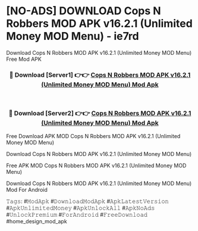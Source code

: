 # [NO-ADS] DOWNLOAD Cops N Robbers MOD APK v16.2.1 (Unlimited Money MOD Menu) - ie7rd
Download Cops N Robbers MOD APK v16.2.1 (Unlimited Money MOD Menu) Free Mod APK

<div align="center">
<h3>🔴 Download [Server1] 👉👉 <a href="https://apk-comot.site?title=Cops_N_Robbers_MOD_APK_v16.2.1_(Unlimited_Money_MOD_Menu)">Cops N Robbers MOD APK v16.2.1 (Unlimited Money MOD Menu) Mod Apk</a></h3><br>

<h3>🔴 Download [Server2] 👉👉 <a href="https://apk-comot.site?title=Cops_N_Robbers_MOD_APK_v16.2.1_(Unlimited_Money_MOD_Menu)">Cops N Robbers MOD APK v16.2.1 (Unlimited Money MOD Menu) Mod Apk</a></h3>
</div>


Free Download APK MOD Cops N Robbers MOD APK v16.2.1 (Unlimited Money MOD Menu)

Download Cops N Robbers MOD APK v16.2.1 (Unlimited Money MOD Menu) 

Free APK MOD Cops N Robbers MOD APK v16.2.1 (Unlimited Money MOD Menu) 

Download Cops N Robbers MOD APK v16.2.1 (Unlimited Money MOD Menu) Mod For Android

𝚃𝚊𝚐𝚜: #𝙼𝚘𝚍𝙰𝚙𝚔 #𝙳𝚘𝚠𝚗𝚕𝚘𝚊𝚍𝙼𝚘𝚍𝙰𝚙𝚔 #𝙰𝚙𝚔𝙻𝚊𝚝𝚎𝚜𝚝𝚅𝚎𝚛𝚜𝚒𝚘𝚗 #𝙰𝚙𝚔𝚄𝚗𝚕𝚒𝚖𝚒𝚝𝚎𝚍𝙼𝚘𝚗𝚎𝚢 #𝙰𝚙𝚔𝚄𝚗𝚕𝚘𝚌𝚔𝙰𝚕𝚕 #𝙰𝚙𝚔𝙽𝚘𝙰𝚍𝚜 #𝚄𝚗𝚕𝚘𝚌𝚔𝙿𝚛𝚎𝚖𝚒𝚞𝚖 #𝙵𝚘𝚛𝙰𝚗𝚍𝚛𝚘𝚒𝚍 #𝙵𝚛𝚎𝚎𝙳𝚘𝚠𝚗𝚕𝚘𝚊𝚍 #home_design_mod_apk